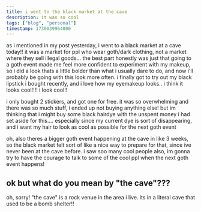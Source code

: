 ```yaml
---
title: i went to the black market at the cave
description: it was so cool
tags: ["blog", "personal"]
timestamp: 1730039964000
---
```

as i mentioned in my post yesterday, i went to a black market at a cave today!! it was a market for ppl who wear goth/dark clothing, not a market where they sell illegal goods... the best part honestly was just that going to a goth event made me feel more confident to experiment with my makeup, so i did a look thats a little bolder than what i usually dare to do, and now i'll probably be going with this look more often. i finally got to try out my black lipstick i bought recently, and i love how my eyemakeup looks.. i think it looks cool!!!! i look cool!!

i only bought 2 stickers, and got one for free. it was so overwhelming and there was so much stuff, i ended up not buying anything else! but im thinking that i might buy some black hairdye with the unspent money i had set aside for this.... especially since my current dye is sort of disappearing, and i want my hair to look as cool as possible for the next goth event

oh, also theres a bigger goth event happening at the cave in like 3 weeks, so the black market felt sort of like a nice way to prepare for that, since ive never been at the cave before. i saw soo many cool people also, im gonna try to have the courage to talk to some of the cool ppl when the next goth event happens!

## ok but what do you mean by "the cave"???
oh, sorry! "the cave" is a rock venue in the area i live. its in a literal cave that used to be a bomb shelter!!